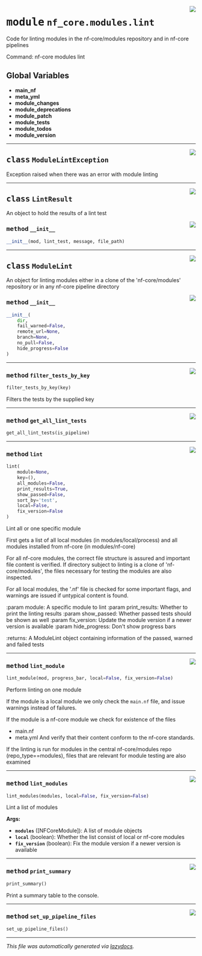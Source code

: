 <!-- markdownlint-disable -->

<a href="../../../../../../tools/nf_core/modules/lint/__init__.py#L0"><img align="right" style="float:right;" src="https://img.shields.io/badge/-source-cccccc?style=flat-square"></a>

# <kbd>module</kbd> `nf_core.modules.lint`

Code for linting modules in the nf-core/modules repository and in nf-core pipelines

Command: nf-core modules lint

## **Global Variables**

- **main_nf**
- **meta_yml**
- **module_changes**
- **module_deprecations**
- **module_patch**
- **module_tests**
- **module_todos**
- **module_version**

---

<a href="../../../../../../tools/nf_core/modules/lint/__init__.py#L32"><img align="right" style="float:right;" src="https://img.shields.io/badge/-source-cccccc?style=flat-square"></a>

## <kbd>class</kbd> `ModuleLintException`

Exception raised when there was an error with module linting

---

<a href="../../../../../../tools/nf_core/modules/lint/__init__.py#L38"><img align="right" style="float:right;" src="https://img.shields.io/badge/-source-cccccc?style=flat-square"></a>

## <kbd>class</kbd> `LintResult`

An object to hold the results of a lint test

<a href="../../../../../../tools/nf_core/modules/lint/__init__.py#L41"><img align="right" style="float:right;" src="https://img.shields.io/badge/-source-cccccc?style=flat-square"></a>

### <kbd>method</kbd> `__init__`

```python
__init__(mod, lint_test, message, file_path)
```

---

<a href="../../../../../../tools/nf_core/modules/lint/__init__.py#L49"><img align="right" style="float:right;" src="https://img.shields.io/badge/-source-cccccc?style=flat-square"></a>

## <kbd>class</kbd> `ModuleLint`

An object for linting modules either in a clone of the 'nf-core/modules' repository or in any nf-core pipeline directory

<a href="../../../../../../tools/nf_core/modules/lint/__init__.py#L65"><img align="right" style="float:right;" src="https://img.shields.io/badge/-source-cccccc?style=flat-square"></a>

### <kbd>method</kbd> `__init__`

```python
__init__(
    dir,
    fail_warned=False,
    remote_url=None,
    branch=None,
    no_pull=False,
    hide_progress=False
)
```

---

<a href="../../../../../../tools/nf_core/modules/lint/__init__.py#L252"><img align="right" style="float:right;" src="https://img.shields.io/badge/-source-cccccc?style=flat-square"></a>

### <kbd>method</kbd> `filter_tests_by_key`

```python
filter_tests_by_key(key)
```

Filters the tests by the supplied key

---

<a href="../../../../../../tools/nf_core/modules/lint/__init__.py#L130"><img align="right" style="float:right;" src="https://img.shields.io/badge/-source-cccccc?style=flat-square"></a>

### <kbd>method</kbd> `get_all_lint_tests`

```python
get_all_lint_tests(is_pipeline)
```

---

<a href="../../../../../../tools/nf_core/modules/lint/__init__.py#L145"><img align="right" style="float:right;" src="https://img.shields.io/badge/-source-cccccc?style=flat-square"></a>

### <kbd>method</kbd> `lint`

```python
lint(
    module=None,
    key=(),
    all_modules=False,
    print_results=True,
    show_passed=False,
    sort_by='test',
    local=False,
    fix_version=False
)
```

Lint all or one specific module

First gets a list of all local modules (in modules/local/process) and all modules installed from nf-core (in modules/nf-core)

For all nf-core modules, the correct file structure is assured and important file content is verified. If directory subject to linting is a clone of 'nf-core/modules', the files necessary for testing the modules are also inspected.

For all local modules, the '.nf' file is checked for some important flags, and warnings are issued if untypical content is found.

:param module: A specific module to lint :param print_results: Whether to print the linting results :param show_passed: Whether passed tests should be shown as well :param fix_version: Update the module version if a newer version is available :param hide_progress: Don't show progress bars

:returns: A ModuleLint object containing information of the passed, warned and failed tests

---

<a href="../../../../../../tools/nf_core/modules/lint/__init__.py#L295"><img align="right" style="float:right;" src="https://img.shields.io/badge/-source-cccccc?style=flat-square"></a>

### <kbd>method</kbd> `lint_module`

```python
lint_module(mod, progress_bar, local=False, fix_version=False)
```

Perform linting on one module

If the module is a local module we only check the `main.nf` file, and issue warnings instead of failures.

If the module is a nf-core module we check for existence of the files

- main.nf
- meta.yml And verify that their content conform to the nf-core standards.

If the linting is run for modules in the central nf-core/modules repo (repo_type==modules), files that are relevant for module testing are also examined

---

<a href="../../../../../../tools/nf_core/modules/lint/__init__.py#L267"><img align="right" style="float:right;" src="https://img.shields.io/badge/-source-cccccc?style=flat-square"></a>

### <kbd>method</kbd> `lint_modules`

```python
lint_modules(modules, local=False, fix_version=False)
```

Lint a list of modules

**Args:**

- <b>`modules`</b> ([NFCoreModule]): A list of module objects
- <b>`local`</b> (boolean): Whether the list consist of local or nf-core modules
- <b>`fix_version`</b> (boolean): Fix the module version if a newer version is available

---

<a href="../../../../../../tools/nf_core/modules/lint/__init__.py#L442"><img align="right" style="float:right;" src="https://img.shields.io/badge/-source-cccccc?style=flat-square"></a>

### <kbd>method</kbd> `print_summary`

```python
print_summary()
```

Print a summary table to the console.

---

<a href="../../../../../../tools/nf_core/modules/lint/__init__.py#L240"><img align="right" style="float:right;" src="https://img.shields.io/badge/-source-cccccc?style=flat-square"></a>

### <kbd>method</kbd> `set_up_pipeline_files`

```python
set_up_pipeline_files()
```

---

_This file was automatically generated via [lazydocs](https://github.com/ml-tooling/lazydocs)._
